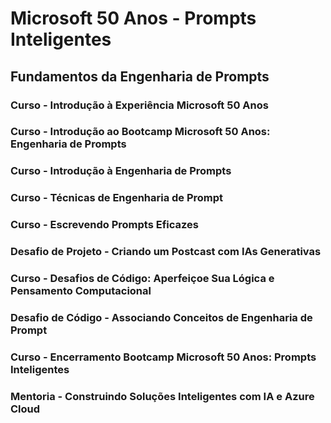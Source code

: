 # Microsoft 50 Anos - Prompts Inteligentes

## Fundamentos da Engenharia de Prompts

### Curso - Introdução à Experiência Microsoft 50 Anos

### Curso - Introdução ao Bootcamp Microsoft 50 Anos: Engenharia de Prompts

### Curso - Introdução à Engenharia de Prompts

### Curso - Técnicas de Engenharia de Prompt

### Curso - Escrevendo Prompts Eficazes

### Desafio de Projeto - Criando um Postcast com IAs Generativas

### Curso - Desafios de Código: Aperfeiçoe Sua Lógica e Pensamento Computacional

### Desafio de Código - Associando Conceitos de Engenharia de Prompt

### Curso - Encerramento Bootcamp Microsoft 50 Anos: Prompts Inteligentes

### Mentoria - Construindo Soluções Inteligentes com IA e Azure Cloud
